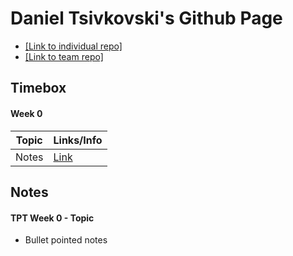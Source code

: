 # Daniel Tsivkovski's Github Page

- [[Link to individual repo]](https://github.com/dtsivkovski/dtsivkovski-cspt3)
- [[Link to team repo]](https://github.com/)

## Timebox

#### Week 0

| Topic | Links/Info |
| ----- | ----- |
| Notes | [Link](https://dtsivkovski.github.io/dtsivkovski-cspt3/#tpt-week-0) |



## Notes

#### TPT Week 0 - Topic
- Bullet pointed notes
